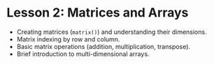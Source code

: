 # Lesson 2: Matrices and Arrays

* Creating matrices (`matrix()`) and understanding their dimensions.
* Matrix indexing by row and column.
* Basic matrix operations (addition, multiplication, transpose).
* Brief introduction to multi-dimensional arrays.
